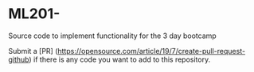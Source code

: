 # ML201-
Source code to implement functionality for the 3 day bootcamp

Submit a [PR] (https://opensource.com/article/19/7/create-pull-request-github) if there is any code you want to add to this repository.
